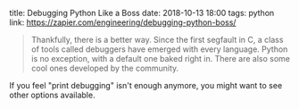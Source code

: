 title: Debugging Python Like a Boss
date: 2018-10-13 18:00
tags: python
link: https://zapier.com/engineering/debugging-python-boss/

> Thankfully, there is a better way. Since the first segfault in C, 
> a class of tools called debuggers have emerged with every language. 
> Python is no exception, with a default one baked right in.
> There are also some cool ones developed by the community.

If you feel "print debugging" isn't enough anymore,
you might want to see other options available.